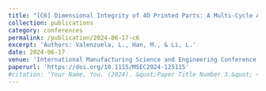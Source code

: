 ```yaml
---
title: "[C6] Dimensional Integrity of 4D Printed Parts: A Multi-Cycle Analysis for Quality Assurance"
collection: publications
category: conferences
permalink: /publication/2024-06-17-c6
excerpt: 'Authors: Valenzuela, L., Han, M., & Li, L.'
date: 2024-06-17
venue: 'International Manufacturing Science and Engineering Conference'
paperurl: 'https://doi.org/10.1115/MSEC2024-125115'
#citation: 'Your Name, You. (2024). &quot;Paper Title Number 3.&quot; <i>GitHub Journal of Bugs</i>. 1(3).'
---
```


